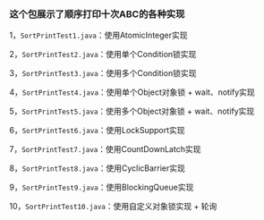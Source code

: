 ### 这个包展示了顺序打印十次ABC的各种实现

1，`SortPrintTest1.java`：使用AtomicInteger实现

2，`SortPrintTest2.java`：使用单个Condition锁实现

3，`SortPrintTest3.java`：使用多个Condition锁实现

4，`SortPrintTest4.java`：使用单个Object对象锁 + wait、notify实现

5，`SortPrintTest5.java`：使用多个Object对象锁 + wait、notify实现

6，`SortPrintTest6.java`：使用LockSupport实现

7，`SortPrintTest7.java`：使用CountDownLatch实现

8，`SortPrintTest8.java`：使用CyclicBarrier实现

9，`SortPrintTest9.java`：使用BlockingQueue实现

10，`SortPrintTest10.java`：使用自定义对象锁实现 + 轮询